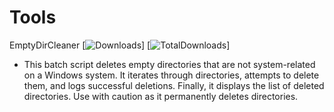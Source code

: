 # Tools

EmptyDirCleaner 
[![Downloads](https://img.shields.io/github/downloads/Eyezuhk/Tools/latest/total.svg?color=green)]
[![TotalDownloads](https://img.shields.io/github/downloads/Eyezuhk/Tools/total.svg?color=brightgreen)]
- This batch script deletes empty directories that are not system-related on a Windows system. It iterates through directories, attempts to delete them, and logs successful deletions. Finally, it displays the list of deleted directories. Use with caution as it permanently deletes directories.
